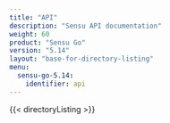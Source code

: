 ```yaml
---
title: "API"
description: "Sensu API documentation"
weight: 60
product: "Sensu Go"
version: "5.14"
layout: "base-for-directory-listing"
menu:
  sensu-go-5.14:
    identifier: api
---
```


{{< directoryListing >}}

